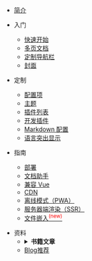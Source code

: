 * [简介](README.md)

* 入门
    * [快速开始](/introduction/快速开始)
    * [多页文档](/introduction/多页文档)
    * [定制导航栏](/introduction/定制导航栏)
    * [封面](/introduction/封面)
* 定制
    * [配置项](/customized/配置项)
    * [主题](/customized/主题)
    * [插件列表](/customized/插件列表)
    * [开发插件](/customized/开发插件)
    * [Markdown 配置](/customized/Markdown配置)
    * [语言突出显示](/customized/语言突出显示)
* 指南
    * [部署](/guide/部署)
    * [文档助手](/guide/文档助手)
    * [兼容 Vue](/guide/兼容Vue)
    * [CDN](/guide/CDN)
    * [离线模式（PWA）](/guide/离线模式（PWA）)
    * [服务器端渲染（SSR）](/guide/服务器端渲染（SSR）)
    * [文件嵌入<sup style="color:red">(new)<sup>](/guide/文件嵌入)

 - 资料
    - <details><summary><b>书籍文章</b></summary>
      <p>

        - [书籍推荐](/materials/book.md)
        - [文章推荐](/materials/article.md)

      </p>
      </details>
    * [Blog推荐](/materials/blog.md)   
